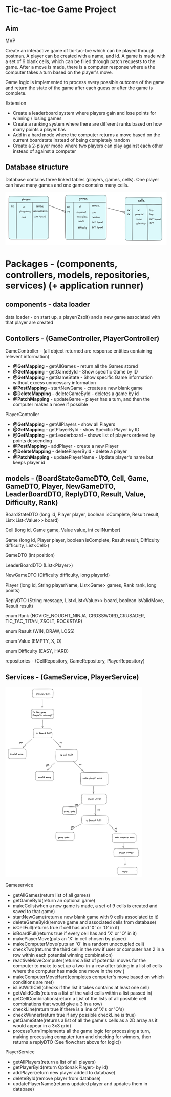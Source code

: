 # Tic-tac-toe Game Project


## Aim ##

MVP

Create an interactive game of tic-tac-toe which can be played through postman. A player can be created with a name, and id. A game is made with a set of 9 blank cells, which can be filled through patch requests to the game. After a move is made, there is a computer response where a the computer takes a turn based on the player's move.

Game logic is implemented to process every possible outcome of the game and return the state of the game after each guess or after the game is complete.

Extension

- Create a leaderboard system where players gain and lose points for winning / losing games
- Create a ranking system where there are different ranks based on how many points a player has
- Add in a hard mode where the computer returns a move based on the current boardstate instead of being completely random
- Create a 2-player mode where two players can play against each other instead of against a computer

## Database structure ##

Database contains three linked tables (players, games, cells). One player can have many games and one game contains many cells.

![Alt Text](Tic_tac_toe_documentation/database_structure.png)


# Packages - (components, controllers, models, repositories, services) (+ application runner) #

## components - data loader ##

data loader - on start up, a player(Zsolt) and a new game associated with that player are created

## Contollers - (GameController, PlayerController) ##
GameController - (all object returned are response entities containing relevent information)
- **@GetMapping** - getAllGames - return all the Games stored
- **@GetMapping** - getGameById - Show specific Game by ID
- **@GetMapping** - getGameState - Show specific Game information without excess unncessary information
- **@PostMapping** - startNewGame - creates a new blank game
- **@DeleteMapping** - deleteGameById - deletes a game by id
- **@PatchMapping** - updateGame - player has a turn, and then the computer makes a move if possible

PlayerController
- **@GetMapping** - getAllPlayers - show all Players
- **@GetMapping** - getPlayerById - show Specific Player by ID
- **@GetMapping** - getLeaderboard - shows list of players ordered by points descending
- **@PostMapping** - addPlayer - create a new Player
- **@DeleteMapping** - deletePlayerById - delete a player
- **@PatchMapping** - updatePlayerName - Update player's name but keeps player id

## models - (BoardStateGameDTO, Cell, Game, GameDTO, Player, NewGameDTO, LeaderBoardDTO, ReplyDTO, Result, Value, Difficulty, Rank) ## 

BoardStateDTO (long id, Player player, boolean isComplete, Result result, List<List<Value<ignore>>> board)

Cell (long id, Game game, Value value, int cellNumber)

Game (long id, Player player, boolean isComplete, Result result, Difficulty difficulty, List<Cell<ignore>>)

GameDTO (int position)

LeaderBoardDTO (List<Player<ignore>>)

NewGameDTO (Difficulty difficulty, long playerId)

Player (long id, String playerName, List<Game<ignore>> games, Rank rank, long points)

ReplyDTO (String message, List<List<Value<ignore>>> board, boolean isValidMove, Result result)

enum Rank (NOVICE_NOUGHT_NINJA, CROSSWORD_CRUSADER, TIC_TAC_TITAN, ZSOLT, ROCKSTAR)

enum Result (WIN, DRAW, LOSS)

enum Value (EMPTY, X, O)

enum Difficulty (EASY, HARD)

repositories - (CellRepository, GameRepository, PlayerRepository)

## Services - (GameService, PlayerService) ##

![Alt Text](Tic_tac_toe_documentation/game_logic.png)

Gameservice

- getAllGames(return list of all games)
- getGameById(return an optional game)
- makeCells(when a new game is made, a set of 9 cells is created and saved to that game)
- startNewGame(return a new blank game with 9 cells associated to it)
- deleteGameById(remove game and associated cells from database)
- isCellFull(returns true if cell has and 'X' or 'O' in it)
- isBoardFull(returns true if every cell has and 'X' or 'O' in it)
- makePlayerMove(puts an 'X' in cell chosen by player)
- makeComputerMove(puts an 'O' in a random unoccupied cell)
- checkTwo(returns the third cell in the row if user or computer has 2 in a row within each potential winning combination)
- reactiveMoveComputer(returns a list of potential moves for the computer to make to set up a two-in-a-row after taking in a list of cells where the computer has made one move in the row )
- makeComputerMoveHard(completes computer's move based on which conditions are met)
- isListWithCell(checks if the list it takes contains at least one cell)
- getValidCells(returns a list of the valid cells within a list passed in)
- getCellCombinations(return a List of the lists of all possible cell combinations that would give a 3 in a row)
- checkLine(return true if there is a line of 'X's or 'O's)
- checkWinner(return true if any possible checkLine is true)
- getGameState(returns a list of all the game's cells as a 2D array as it would appear in a 3x3 grid)
- processTurn(implements all the game logic for processing a turn, making processing computer turn and checking for winners, then returns a replyDTO (See flowchart above for logic))

PlayerService

- getAllPlayers(return a list of all players)
- getPlayerById(return Optional<Player<ignore>> by id)
- addPlayer(return new player added to database)
- deleteById(remove player from database)
- updatePlayerName(returns updated player and updates them in database)
